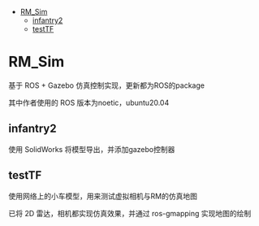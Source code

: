 - [RM_Sim](#RM_Sim)
  - [infantry2](#infantry2)
  - [testTF](#testTF)


# RM_Sim
基于 ROS + Gazebo 仿真控制实现，更新都为ROS的package

其中作者使用的 ROS 版本为noetic，ubuntu20.04
## infantry2
使用 SolidWorks 将模型导出，并添加gazebo控制器
## testTF
使用网络上的小车模型，用来测试虚拟相机与RM的仿真地图

已将 2D 雷达，相机都实现仿真效果，并通过 ros-gmapping 实现地图的绘制